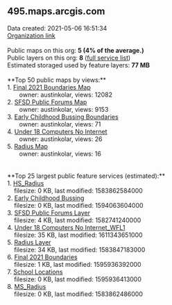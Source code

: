 <h2>495.maps.arcgis.com</h2> Data created: 2021-05-06 16:51:34 <br /><a target='new' href='https://495.maps.arcgis.com'>Organization link</a><br /><br />Public maps on this org: <b>5 (4% of the average.)</b><br />Public layers on this org: <b>8 </b>(<a target='new' href='https://services.arcgis.com/iW5RoWgannlp3dXd/ArcGIS/rest/services'>full service list</a>)<br />Estimated storaged used by feature layers: <b>77 MB</b><br /><br />**Top 50 public maps by views:**<br />  1. <a target='new' href='https://www.arcgis.com/home/item.html?id=0a12e8f464984e15998f68fc7f8512f5'>Final 2021 Boundaries Map</a> <br />  &nbsp;&nbsp;&nbsp;&nbsp; &nbsp;&nbsp;owner: austinkolar, views: 12082<br />  2. <a target='new' href='https://www.arcgis.com/home/item.html?id=822da9b331564462bc923a5f3c92748a'>SFSD Public Forums Map</a> <br />  &nbsp;&nbsp;&nbsp;&nbsp; &nbsp;&nbsp;owner: austinkolar, views: 9153<br />  3. <a target='new' href='https://www.arcgis.com/home/item.html?id=6ea8cbe4fbef453090d31c3033e8f26f'>Early Childhood Bussing Boundaries</a> <br />  &nbsp;&nbsp;&nbsp;&nbsp; &nbsp;&nbsp;owner: austinkolar, views: 71<br />  4. <a target='new' href='https://www.arcgis.com/home/item.html?id=cfe0158627b74223b85d23698d2d5a31'>Under 18 Computers No Internet</a> <br />  &nbsp;&nbsp;&nbsp;&nbsp; &nbsp;&nbsp;owner: austinkolar, views: 26<br />  5. <a target='new' href='https://www.arcgis.com/home/item.html?id=a35cea8a964246a49ee125fb63060814'>Radius Map</a> <br />  &nbsp;&nbsp;&nbsp;&nbsp; &nbsp;&nbsp;owner: austinkolar, views: 16<br /><br /><br />**Top 25 largest public feature services (estimated):**<br /> 1. <a target='new' href='https://www.arcgis.com/home/item.html?id=ad61c445913a435184fa8a3b9593fc2f'>HS_Radius</a><br /> &nbsp;&nbsp;&nbsp;&nbsp;filesize: 0 KB, last modified: 1583862584000<br /> 2. <a target='new' href='https://www.arcgis.com/home/item.html?id=0364c61e3ac442c68ddebfcb5684fcdb'>Early Childhood Bussing</a><br /> &nbsp;&nbsp;&nbsp;&nbsp;filesize: 0 KB, last modified: 1594063604000<br /> 3. <a target='new' href='https://www.arcgis.com/home/item.html?id=da41ef1b8eed4eaaa6d1efa2b4bb185a'>SFSD Public Forums Layer</a><br /> &nbsp;&nbsp;&nbsp;&nbsp;filesize: 4 KB, last modified: 1582741240000<br /> 4. <a target='new' href='https://www.arcgis.com/home/item.html?id=81798596d3a6458383ee3a53723a620e'>Under 18 Computers No Internet_WFL1</a><br /> &nbsp;&nbsp;&nbsp;&nbsp;filesize: 35 KB, last modified: 1611343651000<br /> 5. <a target='new' href='https://www.arcgis.com/home/item.html?id=3aa4622709e64a7ba384dcf6d4182fc6'>Radius Layer</a><br /> &nbsp;&nbsp;&nbsp;&nbsp;filesize: 34 KB, last modified: 1583847183000<br /> 6. <a target='new' href='https://www.arcgis.com/home/item.html?id=0919a2f433c8475485268d1d1fbca40b'>Final 2021 Boundaries</a><br /> &nbsp;&nbsp;&nbsp;&nbsp;filesize: 1 KB, last modified: 1595936392000<br /> 7. <a target='new' href='https://www.arcgis.com/home/item.html?id=267fbaa1ccf74f67826e7d6b0550b3dc'>School Locations</a><br /> &nbsp;&nbsp;&nbsp;&nbsp;filesize: 0 KB, last modified: 1595936413000<br /> 8. <a target='new' href='https://www.arcgis.com/home/item.html?id=c41c1d1098444ce1a2b33417713da26d'>MS_Radius</a><br /> &nbsp;&nbsp;&nbsp;&nbsp;filesize: 0 KB, last modified: 1583862486000<br />